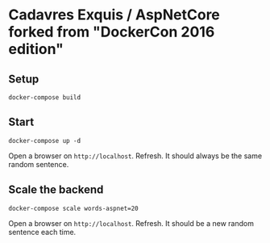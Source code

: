 # Cadavres Exquis / AspNetCore forked from "DockerCon 2016 edition"

## Setup

```
docker-compose build
```

## Start

```
docker-compose up -d
```

Open a browser on `http://localhost`. Refresh. It should always be the same random sentence.

## Scale the backend

```
docker-compose scale words-aspnet=20
```

Open a browser on `http://localhost`. Refresh. It should be a new random sentence each time.

